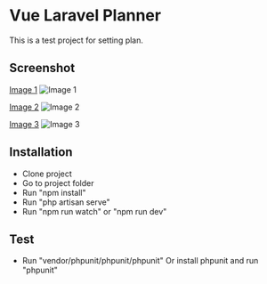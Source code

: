 # Vue Laravel Planner

This is a test project for setting plan.

## Screenshot
   [Image 1](https://i.ibb.co/QfFNRm7/plans.png)
   ![Image 1](https://i.ibb.co/QfFNRm7/plans.png)
   
   [Image 2](https://i.ibb.co/F33Dnmf/planner.png)
   ![Image 2](https://i.ibb.co/F33Dnmf/planner.png)
   
   [Image 3](https://i.ibb.co/7yt55qY/hour.png)
   ![Image 3](https://i.ibb.co/7yt55qY/hour.png)

## Installation

 - Clone project
 - Go to project folder
 - Run "npm install"
 - Run "php artisan serve"
 - Run "npm run watch" or "npm run dev" 

## Test

 - Run "vendor/phpunit/phpunit/phpunit" Or install phpunit and run "phpunit"
